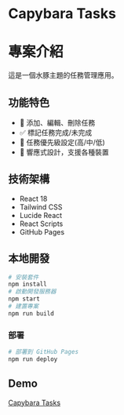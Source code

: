 # Capybara Tasks

# 專案介紹
這是一個水豚主題的任務管理應用。

## 功能特色
- 📝 添加、編輯、刪除任務
- ✅ 標記任務完成/未完成
- 🎯 任務優先級設定(高/中/低)
- 📱 響應式設計，支援各種裝置

## 技術架構
- React 18
- Tailwind CSS
- Lucide React
- React Scripts
- GitHub Pages

## 本地開發

```bash
# 安裝套件
npm install
# 啟動開發服務器
npm start
# 建置專案
npm run build
```

### 部署
```bash
# 部署到 GitHub Pages
npm run deploy
```

## Demo
[Capybara Tasks](https://estellacoding.github.io/capybara-tasks/)